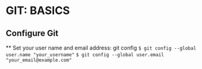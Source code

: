 # GIT: BASICS
## Configure Git
** Set your user name and email address: git config
```$ git config --global user.name "your_username"```
```$ git config --global user.email "your_email@example.com"```
